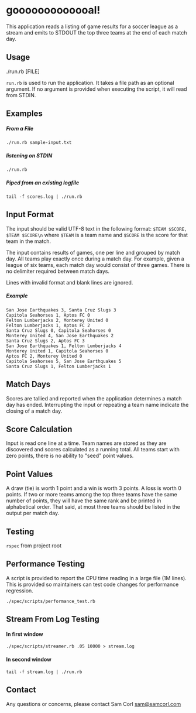 # gooooooooooooal!
This application reads a listing of game
results for a soccer league as a stream and emits to STDOUT the top three 
teams at the end of each match day.

## Usage

./run.rb [FILE]

`run.rb` is used to run the application. 
It takes a file path as an optional argument.
If no argument is provided when executing the script, it will read from STDIN.

## Examples

##### From a File

`./run.rb sample-input.txt`

##### listening on STDIN
`./run.rb`

##### Piped from an existing logfile
`tail -f scores.log | ./run.rb`

## Input Format

The input should be valid UTF-8 text in the following format:
`$TEAM $SCORE, $TEAM $SCORE\n` where `$TEAM` is a team name
and `$SCORE` is the score for that team in the match.

The input contains results of games, one per line and grouped by match day. 
All teams play exactly once during a match day. For example, given a 
league of six teams, each match day would consist of three games. 
There is no delimiter required between match days. 

Lines with invalid format and blank lines are ignored.

##### Example
```
San Jose Earthquakes 3, Santa Cruz Slugs 3
Capitola Seahorses 1, Aptos FC 0
Felton Lumberjacks 2, Monterey United 0
Felton Lumberjacks 1, Aptos FC 2
Santa Cruz Slugs 0, Capitola Seahorses 0
Monterey United 4, San Jose Earthquakes 2
Santa Cruz Slugs 2, Aptos FC 3
San Jose Earthquakes 1, Felton Lumberjacks 4
Monterey United 1, Capitola Seahorses 0
Aptos FC 2, Monterey United 0
Capitola Seahorses 5, San Jose Earthquakes 5
Santa Cruz Slugs 1, Felton Lumberjacks 1
```

## Match Days

Scores are tallied and reported when the application determines 
a match day has ended. 
Interrupting the input or repeating a team name indicate 
the closing of a match day.

## Score Calculation

Input is read one line at a time. Team names are stored
as they are discovered and scores calculated as a running total.
All teams start with zero points, there is no ability to "seed" point values.

## Point Values

A draw (tie) is worth 1 point and a win is worth 3 points. A
loss is worth 0 points. If two or more teams among the top three teams have
the same number of points, they will have the same rank and be printed in
alphabetical order. That said, at most three teams should be listed in the
output per match day.

## Testing

`rspec` from project root

## Performance Testing

A script is provided to report the CPU time reading in a large file (1M lines).
This is provided so maintainers can test code changes for performance regression.

`./spec/scripts/performance_test.rb`


## Stream From Log Testing

#### In first window
`./spec/scripts/streamer.rb .05 10000 > stream.log`

#### In second window
`tail -f stream.log | ./run.rb`

## Contact

Any questions or concerns, please contact Sam Corl sam@samcorl.com

